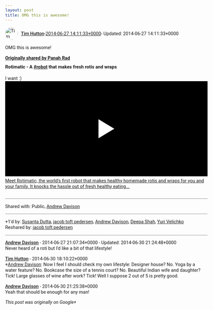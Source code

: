 ```yaml
---
layout: post
title: OMG this is awesome!
---
```


<html><head><meta charset="utf-8"><title>OMG this is awesome!</title><style>body {font: 11pt Roboto, Arial, sans-serif; max-width: 640px; margin: 24px;}.author-photo {border-radius: 50%; margin-right: 10px; width: 40px;}.author {font-weight: 500;}.main-content {margin: 15px 0 15px;}.post-title {font-weight: bold;}.location {display: block; margin-top: 15px;}.location img {float: left; margin-right: 5px; width: 20px;}.media-link {display: inline-block; max-width: 100%; vertical-align: top;}.media-link p {margin-top: 5px; max-height: 4em; overflow: scroll;}.media {max-height: 100vh; max-width: 100%;}.video-placeholder {background: black; display: flex; height: 300px; max-width: 100%; width: 640px;}.play-icon {border-bottom: 30px solid transparent; border-left: 50px solid white; border-top: 30px solid transparent; color: white; margin: auto;}.album {max-height: 800px; overflow: scroll; width: calc(100vw - 48px);}.album .media-link {margin-right: 5px; max-width: 250px;}.album .media {max-height: 250px;}.link-embed {border-top: 1px solid lightgrey; display: block; margin-top: 20px;}.link-embed img {max-width: 100%;}.inline-link-embed {display: block;}.inline-link-embed img {vertical-align: middle;}.link-title {display: inline-block; font-size: medium; font-weight: 300; padding-left: 1em;}.reshare-attribution {display: block; font-weight: bold; margin-bottom: 10px;}.poll-image {margin-bottom: 5px; max-height: 300px; max-width: 500px;}.poll-choice {align-items: center; display: flex; margin-bottom: 5px; max-width: 500px;}.poll-choice-percentage {background-color: lightblue; height: 100%; left: 0; position: absolute; z-index: -1;}.poll-choice-selected {margin-right: 5px;}.poll-choice-results {border: 1px solid lightgray; border-radius: 5px; display: flex; line-height: 40px; overflow: hidden; padding: 0 8px; position: relative;}.poll-choice-results, .poll-choice-description {flex-grow: 1; margin-right: 10px;}.poll-choice-image {width: 100%;}.poll-choice-image, .poll-choice-image img {max-height: 40px; max-width: 100px;}.poll-choice-votes {max-height: 100px; overflow: auto;}.plus-entity-embed {color: black; display: block; text-decoration: none;}.plus-entity-embed-cover-photo {max-height: 300px; max-width: 100%;}.plus-entity-embed-info {padding: 0 1em 1em;}.plus-entity-embed-info h2 {font-weight: 500; margin: 10px 0;}.plus-entity-embed-info p {font-size: small; margin: 0;}.collection-owner-avatar {border-radius: 50%; border: 2px solid white; height: 40px; margin-top: -22px;}.visibility {padding: 1em 0; border-top: 1px solid grey;}.post-activity {padding: 1em 0; border-top: 1px solid grey;}.comments {border-top: 1px solid gray; padding-top: 1em;}.comment + .comment {margin-top: 1em;}.comment .media-link, .comment .inline-link-embed {margin-top: 5px;}</style></head><body><div style="margin-bottom:1em;"><div style="display:flex; align-items:center"><img class="author-photo" src="https://lh4.googleusercontent.com/-epo4ZZKNqEw/AAAAAAAAAAI/AAAAAAAAVSU/qu3LpcHEnoQ/s64-c/photo.jpg" alt="Tim Hutton"><a href="https://plus.google.com/+TimHutton" target="_blank" class="author">Tim Hutton</a> - <a target="_blank" href="https://plus.google.com/+TimHutton/posts/ByFuKHUobj4">2014-06-27 14:11:33+0000</a><span> - Updated: 2014-06-27 14:11:33+0000</span></div><div class="main-content">OMG this is awesome!</div><div><a target="_blank" href="https://plus.google.com/+PanahRad/posts/783KSUpJevx" class="reshare-attribution">Originally shared by Panah Rad</a><b>Rotimatic - A </b><b><a rel="nofollow" class="ot-hashtag bidi_isolate" href="https://plus.google.com/s/%23robot/posts" >#robot</a></b><b> that makes fresh rotis and wraps</b><br><br>I want :)<a href="https://www.youtube.com/watch?v=M6z6-eq0RT8" target="_blank" class="media-link"><div class="video-placeholder" title="Meet Rotimatic, the world&#39;s first robot that makes healthy homemade rotis and wraps for you and your family. It knocks the hassle out of fresh healthy eating..."><span class="play-icon"></span></div><p>Meet Rotimatic, the world&#39;s first robot that makes healthy homemade rotis and wraps for you and your family. It knocks the hassle out of fresh healthy eating...</p></a></div></div><div class="visibility">Shared with: Public, <a href="https://plus.google.com/104608798515690144709">Andrew Davison</a></div><div class="post-activity"><div class="plus-oners">+1'd by: <a href="https://plus.google.com/117418371197842388705">Susanta Dutta</a>, <a href="https://plus.google.com/+jacobtoftpedersen">jacob toft pedersen</a>, <a href="https://plus.google.com/+AndrewDavison">Andrew Davison</a>, <a href="https://plus.google.com/106663464025637563930">Deepa Shah</a>, <a href="https://plus.google.com/+YuriVelichko">Yuri Velichko</a></div><div class="resharers">Reshared by: <a href="https://plus.google.com/+jacobtoftpedersen">jacob toft pedersen</a></div></div><div class="comments"><div class="comment"><a target="_blank" href="https://plus.google.com/+AndrewDavison" class="author">Andrew Davison</a><span class="time"> - 2014-06-27 21:07:34+0000</span><span> - Updated: 2014-06-30 21:24:48+0000</span><div class="comment-content">Never heard of a roti but I&#39;d like a bit of that lifestyle!</div></div><div class="comment"><a target="_blank" href="https://plus.google.com/+TimHutton" class="author">Tim Hutton</a><span class="time"> - 2014-06-30 18:10:22+0000</span><div class="comment-content"><span class="proflinkWrapper"><span class="proflinkPrefix">+</span><a class="proflink bidi_isolate" href="https://plus.google.com/104608798515690144709" oid="104608798515690144709" >Andrew Davison</a></span>: Now I feel I should check my own lifestyle: Designer house? No. Yoga by a water feature? No. Bookcase the size of a tennis court? No. Beautiful Indian wife and daughter? Tick! Large glasses of wine after work? Tick! Well I suppose 2 out of 5 is pretty good.</div></div><div class="comment"><a target="_blank" href="https://plus.google.com/+AndrewDavison" class="author">Andrew Davison</a><span class="time"> - 2014-06-30 21:25:38+0000</span><div class="comment-content">Yeah that should be enough for any man!</div></div></div></body></html>

<i>This post was originally on Google+</i>